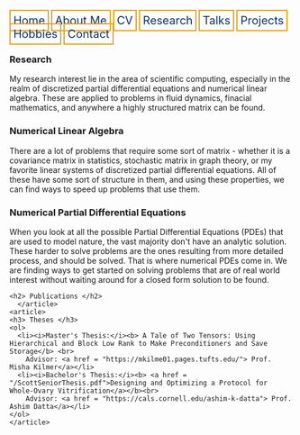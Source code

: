 <html lang="en-US">
<head>
<style>
th, td {
  border-style: none;

body {
  margin: 0;
  font-family: Arial, Helvetica, sans-serif;
}

.topnav {
  overflow: hidden;
  background-color: #333;
}

.topnav a {
  float: left;
  color: #0E315F;
  border:2px solid #E69F0A;
  text-align: center;
  padding: 20px 24px;
  text-decoration: none;
  font-size: 17px;
}

.topnav a:hover {
  background-color: #ddd;
  color: black;
}

.topnav a.active {
  background-color: #04AA6D;
  color: white;
}

</style>
</head>
 
  
 <div class= "topnav">
  <a style = "color: #0E315F; font-size: 20px; border: 2px solid #E69F0A; padding: 5px; text-decoration: none;" href="mtscott.github.io/index.md">Home</a>
  <a style = "color: #0E315F; font-size: 20px; border: 2px solid #E69F0A; padding: 5px; text-decoration: none;" href="/about.html">About Me</a>
  <a style = "color: #0E315F; font-size: 20px; border: 2px solid #E69F0A; padding: 5px; text-decoration: none;" href="/vita.html">CV</a>
  <a style = "color: #0E315F; font-size: 20px; border: 2px solid #E69F0A; padding: 5px; text-decoration: none;" href="/research.html">Research</a>
  <a style = "color: #0E315F; font-size: 20px; border: 2px solid #E69F0A; padding: 5px; text-decoration: none;" href="/talks.html">Talks</a>
  <a style = "color: #0E315F; font-size: 20px; border: 2px solid #E69F0A; padding: 5px; text-decoration: none;" href="/projects.html">Projects</a>
  <a style = "color: #0E315F; font-size: 20px; border: 2px solid #E69F0A; padding: 5px; text-decoration: none;" href="/hobbies.html">Hobbies</a>
  <a style = "color: #0E315F; font-size: 20px; border: 2px solid #E69F0A; padding: 5px; text-decoration: none;" href="/contact.html">Contact</a>
 </div>
  
<body>
  
 

  <section>
    <article>
    <h1>Research</h1>
    <p> My research interest lie in the area of scientific computing, especially in the realm of discretized partial differential equations and numerical linear algebra. These are applied to problems in fluid dynamics, finacial mathematics, and anywhere a highly structured matrix can be found.</p>
    </article>
    <article>
    <h3> Numerical Linear Algebra</h3>
    <p> There are a lot of problems that require some sort of matrix - whether it is a covariance matrix in statistics, stochastic matrix in graph theory, or my favorite linear systems of discretized partial differential equations. All of these have some sort of structure in them, and using these properties, we can find ways to speed up problems that use them.</p>
    <h3> Numerical Partial Differential Equations </h3>
    <p> When you look at all the possible Partial Differential Equations (PDEs) that are used to model nature, the vast majority don't have an analytic solution. These harder to solve problems are the ones resulting from more detailed process, and should be solved. That is where numerical PDEs come in. We are finding ways to get started on solving problems that are of real world interest without waiting around for a closed form solution to be found.  </p>
      </article>
    <article>
    
    <h2> Publications </h2>
      </article>
    <article>
    <h3> Theses </h3>
    <ol>
      <li><i>Master's Thesis:</i><b> A Tale of Two Tensors: Using Hierarchical and Block Low Rank to Make Preconditioners and Save Storage</b> <br>
        Advisor: <a href = "https://mkilme01.pages.tufts.edu/"> Prof. Misha Kilmer</a></li>
      <li><i>Bachelor's Thesis:</i><b> <a href = "/ScottSeniorThesis.pdf">Designing and Optimizing a Protocol for Whole-Ovary Vitrification</a></b><br> 
        Advisor: <a href = "https://cals.cornell.edu/ashim-k-datta"> Prof. Ashim Datta</a></li>
    </ol>
    </article>
</section>


</body>
</html>

